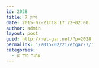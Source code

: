 ```yaml
---
id: 2028
title: גליון 7
date: 2015-02-21T18:17:22+02:00
author: admin
layout: post
guid: http://net-gar.net/?p=2028
permalink: '/2015/02/21/etgar-7/'
categories:
  - אתגר כרך א
---
```

